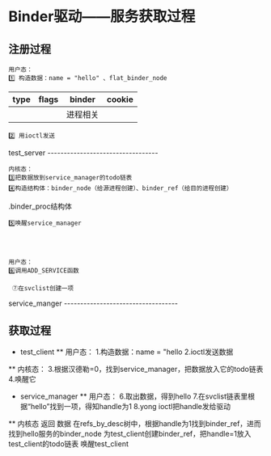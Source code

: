 # Binder驱动——服务获取过程
## 注册过程
	用户态：
	1️⃣ 构造数据：name = "hello" 、flat_binder_node

|type|flags|binder|cookie|
|---|---|---|---|
| | |进程相关||
	2️⃣ 用ioctl发送

test_server ----------------------------------

	内核态：
	3️⃣把数据放到service_manager的todo链表
	4️⃣构造结构体：binder_node（给源进程创建）、binder_ref（给目的进程创建）


.binder_proc结构体

	5️⃣唤醒service_manager




	用户态：
	6️⃣调用ADD_SERVICE函数
	
	 ⑦在svclist创建一项

service_manger -----------------------------------






## 获取过程
* test_client
** 用户态：
	1.构造数据：name = "hello 
	2.ioctl发送数据


** 内核态：
	3.根据汉德勒=0，找到service_manager，把数据放入它的todo链表
	4.唤醒它


* service_manager
** 用户态：
	6.取出数据，得到hello
	7.在svclist链表里根据“hello”找到一项，得知handle为1
	8.yong ioctl把handle发给驱动

** 内核态
	返回  数据
	在refs_by_desc树中，根据handle为1找到binder_ref，进而找到hello服务的binder_node
	为test_client创建binder_ref，把handle=1放入test_client的todo链表
	唤醒test_client
